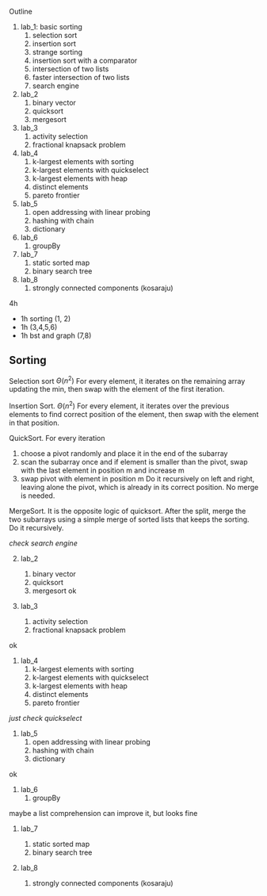 Outline
1. lab_1: basic sorting
	1. selection sort
	2. insertion sort
	3. strange sorting
	4. insertion sort with a comparator
	5. intersection of two lists
	6. faster intersection of two lists
	7. search engine
2. lab_2
	1. binary vector
	2. quicksort
	3. mergesort
3. lab_3
	1. activity selection
	2. fractional knapsack problem
4. lab_4
	1. k-largest elements with sorting
	2. k-largest elements with quickselect
	3. k-largest elements with heap
	4. distinct elements
	5. pareto frontier
5. lab_5
	1. open addressing with linear probing
	2. hashing with chain
	3. dictionary
6. lab_6
	1. groupBy
7. lab_7
	1. static sorted map
	2. binary search tree
8. lab_8
	1. strongly connected components (kosaraju)

4h
- 1h sorting (1, 2)
- 1h (3,4,5,6)
- 1h bst and graph (7,8)

## Sorting

Selection sort $\Theta(n^2)$
For every element, it iterates on the remaining array updating the min, then swap with the element of the first iteration.

Insertion Sort. $\Theta(n^2)$
For every element, it iterates over the previous elements to find correct position of the element, then swap with the element in that position.

QuickSort.
For every iteration
1. choose a pivot randomly and place it in the end of the subarray
2. scan the subarray once and if element is smaller than the pivot, swap with the last element in position m and increase m
3. swap pivot with element in position m
Do it recursively on left and right, leaving alone the pivot, which is already in its correct position. No merge is needed.

MergeSort.
It is the opposite logic of quicksort.
After the split, merge the two subarrays using a simple merge of sorted lists that keeps the sorting.
Do it recursively.


*check search engine*



2. lab_2
	1. binary vector
	2. quicksort
	3. mergesort
ok


1. lab_3
	1. activity selection
	2. fractional knapsack problem

ok

1. lab_4
	1. k-largest elements with sorting
	2. k-largest elements with quickselect
	3. k-largest elements with heap
	4. distinct elements
	5. pareto frontier

*just check quickselect*

1. lab_5
	1. open addressing with linear probing
	2. hashing with chain
	3. dictionary

ok

1. lab_6
	1. groupBy

maybe a list comprehension can improve it, but looks fine

1. lab_7
	1. static sorted map
	2. binary search tree



1. lab_8
	1. strongly connected components (kosaraju)

